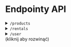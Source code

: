 # Endpointy API

<details>
  <summary><code>/products</code></summary>
  
#### Pobierz wszystkie produkty

- Metoda HTTP: GET
- Endpoint: `/`
- Dostępność: publiczne
- Zwraca:
  - Status: 200 OK
  - Content-Type: application/json
  - Body: Tablica obiektów produktów.

#### Dodaj nowy produkt

- Metoda HTTP: POST
- Endpoint: `/`
- Dostępność: wymagane zalogowanie i uprawnienia administratora
- Body:
  - Content-Type: application/json
  - Parametry:
    - `name` (string): Nazwa produktu.
    - `description` (string): Opis produktu.
    - `quantity` (number): Ilość produktu.
    - `imageUrl` (string): Adres URL obrazka produktu.
- Zwraca:
  - Status: 201 Created
  - Content-Type: application/json
  - Body: Obiekt utworzonego produktu.

#### Pobierz produkt o podanym Id

- Metoda HTTP: GET
- Endpoint: `/:id`
- Dostępność: publiczne
- Parametry:
  - `id` (string): Identyfikator produktu.
- Zwraca:
  - Status: 200 OK
  - Content-Type: application/json
  - Body: Obiekt produktu o określonym identyfikatorze.

#### Zaktualizuj produkt o podanym Id

- Metoda HTTP: PUT
- Endpoint: `/:id`
- Dostępność: wymagane zalogowanie i uprawnienia administratora
- Parametry:
  - `id` (string): Identyfikator produktu.
- Body:
  - Content-Type: application/json
  - Parametry:
    - `name` (string): Zaktualizowana nazwa produktu.
    - `description` (string): Zaktualizowany opis produktu.
    - `quantity` (number): Zaktualizowana ilość produktu.
    - `imageUrl` (string): Zaktualizowany adres URL obrazka produktu.
- Zwraca:
  - Status: 200 OK
  - Content-Type: application/json
  - Body: Zaktualizowany obiekt produktu.

#### Usuń produkt o podanym Id

- Metoda HTTP: DELETE
- Endpoint: `/:id`
- Dostępność: wymagane zalogowanie i uprawnienia administratora
- Parametry:
  - `id` (string): Identyfikator produktu.
- Zwraca:
  - Status: 200 OK
  - Content-Type: application/json
  - Body: Komunikat o pomyślnym usunięciu produktu.
</details>
<details>
  <summary><code>/rentals</code></summary>
  
#### Pobierz wszystkie wypożyczenia

- Metoda HTTP: GET
- Endpoint: `/`
- Dostępność: wymagane zalogowanie i uprawnienia administratora
- Zwraca:
  - Status: 200 OK
  - Content-Type: application/json
  - Body: Tablica obiektów wypożyczeń.

#### Pobierz wypożyczenie o podanym Id

- Metoda HTTP: GET
- Endpoint: `/:id`
- Dostępność: wymagane zalogowanie i uprawnienia administratora
- Parametry:
  - `id` (string): Identyfikator wypożyczenia.
- Zwraca:
  - Status: 200 OK
  - Content-Type: application/json
  - Body: Obiekt wypożyczenia o określonym identyfikatorze.

#### Dodaj nowe wypożyczenie

- Metoda HTTP: POST
- Endpoint: `/`
- Dostępność: wymagane zalogowanie
- Body:
  - Content-Type: application/json
  - Parametry (przykład):
    - `userId` (string): Identyfikator użytkownika.
    - `productId` (string): Identyfikator produktu.
    - `rentalDate` (string): Data wypożyczenia.
    - `returnDate` (string): Data zwrotu.
- Zwraca:
  - Status: 201 Created
  - Content-Type: application/json
  - Body: Obiekt utworzonego wypożyczenia.

#### Zaktualizuj wypożyczenie o podanym Id

- Metoda HTTP: PUT
- Endpoint: `/:id`
- Dostępność: wymagane zalogowanie i uprawnienia administratora
- Parametry:
  - `id` (string): Identyfikator wypożyczenia.
- Body:
  - Content-Type: application/json
  - Parametry (przykład):
    - `userId` (string): Zaktualizowany identyfikator użytkownika.
    - `productId` (string): Zaktualizowany identyfikator produktu.
    - `rentalDate` (string): Zaktualizowana data wypożyczenia.
    - `returnDate` (string): Zaktualizowana data zwrotu.
- Zwraca:
  - Status: 200 OK
  - Content-Type: application/json
  - Body: Zaktualizowany obiekt wypożyczenia.

#### Usuń wypożyczenie o podanym Id

- Metoda HTTP: DELETE
- Endpoint: `/:id`
- Dostępność: wymagane zalogowanie i uprawnienia administratora
- Parametry:
  - `id` (string): Identyfikator wypożyczenia.
- Zwraca:
  - Status: 200 OK
  - Content-Type: application/json
  - Body: Komunikat o pomyślnym usunięciu wypożyczenia.

#### Oblicz opłaty za przetrzymanie

- Metoda HTTP: GET
- Endpoint: `/fines`
- Dostępność: wymagane zalogowanie i uprawnienia administratora
- Zwraca:
  - Status: 200 OK
  - Content-Type: application/json
  - Body: Tablica obiekt
</details>
<details>
  <summary><code>/user</code></summary>
  
#### Rejestracja użytkownika

- Metoda HTTP: POST
- Endpoint: `/signup`
- Dostępność: publiczne
- Body:
  - Content-Type: application/json
  - Parametry:
    - `username` (string): Nazwa użytkownika.
    - `password` (string): Hasło użytkownika.
- Zwraca:
  - Status: 200 OK
  - Content-Type: application/json
  - Body: Obiekt zarejestrowanego użytkownika.

#### Logowanie użytkownika

- Metoda HTTP: POST
- Endpoint: `/signin`
- Dostępność: publiczne
- Body:
  - Content-Type: application/json
  - Parametry:
    - `username` (string): Nazwa użytkownika.
    - `password` (string): Hasło użytkownika.
- Zwraca:
  - Status: 200 OK
  - Content-Type: application/json
  - Body: Obiekt zalogowanego użytkownika.

#### Pobierz wypożyczenia użytkownika

- Metoda HTTP: GET
- Endpoint: `/rentals`
- Dostępność: wymagane zalogowanie
- Middleware: `verifyToken` (sprawdza ważność tokenu uwierzytelniającego)
- Zwraca:
  - Status: 200 OK
  - Content-Type: application/json
  - Body: Tablica obiektów wypożyczeń użytkownika.
</details>
(kliknij aby rozwinąć)
